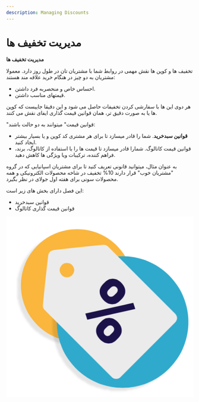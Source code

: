 ```yaml
---
description: Managing Discounts
---
```


# مدیریت تخفیف ها

**مدیریت تخفیف ها**

تخفیف ها و کوپن ها نقش مهمی در روابط شما با مشتریان تان در طول روز دارد. معمولا مشتریان به دو چیز در هنگام خرید علاقه مند هستند:

* احساس خاص و منحصربه فرد داشتن.
* قیمتهای مناسب داشتن.

هر دوی این ها با سفارشی کردن تخفیفات حاصل می شود و این دقیقا جاییست که کوپن ها یا به صورت دقیق تر، همان قوانین قیمت گذاری ایفای نقش می کنند.

"قوانین قیمت" میتوانند به دو حالت باشند:

* **قوانین سبدخرید**. شما را قادر میسازد تا برای هر مشتری کد کوپن و یا بسیار بیشتر ایجاد کنید.
* قوانین قیمت کاتالوگ. شمارا قادر میسازد تا قیمت ها را با استفاده از کاتالوگ، برند، فراهم کننده، ترکیبات ویا ویژگی ها کاهش دهید.

به عنوان مثال، میتوانید قانونی تعریف کنید تا برای مشتریان اسپانیایی که در گروه "مشتریان خوب" قرار دارند 10% تخفیف در شاخه محصولات الکترونیکی و همه محصولات سونی برای هفته اول جولای در نظر بگیرد.

این فصل دارای بخش های زیر است:

* قوانین سبدخرید
* قوانین قیمت گذاری کاتالوگ

![C:\Users\vafaei\Desktop\&#x639;&#x6A9;&#x633;\discounts000-intro.png](../../../.gitbook/assets/0%20%2833%29.png)

